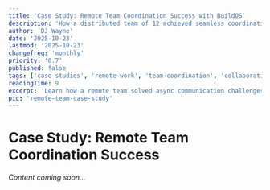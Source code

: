 ```yaml
---
title: 'Case Study: Remote Team Coordination Success with BuildOS'
description: 'How a distributed team of 12 achieved seamless coordination across time zones using BuildOS for project management and communication.'
author: 'DJ Wayne'
date: '2025-10-23'
lastmod: '2025-10-23'
changefreq: 'monthly'
priority: '0.7'
published: false
tags: ['case-studies', 'remote-work', 'team-coordination', 'collaboration', 'distributed-teams', 'project-management']
readingTime: 9
excerpt: 'Learn how a remote team solved async communication challenges and project visibility issues with BuildOS team features.'
pic: 'remote-team-case-study'
---
```


# Case Study: Remote Team Coordination Success

*Content coming soon...*

